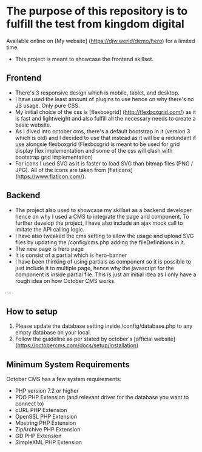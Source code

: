 # The purpose of this repository is to fulfill the test from kingdom digital
Available online on [My website] (https://djw.world/demo/hero) for a limited time.

* This project is meant to showcase the frontend skillset. 
## Frontend
* There's 3 responsive design which is mobile, tablet, and desktop.
* I have used the least amount of plugins to use hence on why there's no JS usage. Only pure CSS. 
* My initial choice of the css is [flexboxgrid] (http://flexboxgrid.com/) as it is fast and lightweight and also fulfill all the necessary needs to create a basic website.
* As I dived into october cms, there's a default bootstrap in it (version 3 which is old) and I decided to use that instead as it will be a redundant if use alongsie flexboxgrid (Flexboxgrid is meant to be used for grid display flex implementation and some of the css will clash with bootstrap grid implementation)
* For icons I used SVG as it is faster to load SVG than bitmap files (PNG / JPG). All of the icons are taken from [flaticons] (https://www.flaticon.com/).

## Backend
* The project also used to showcase my skillset as a backend developer hence on why I used a CMS to integrate the page and component. To further develop the project, I have also include an ajax mock call to imitate the API calling logic.
* I have also tweaked the cms setting to allow the usage and upload SVG files by updating the /config/cms.php adding the fileDefinitions in it.
* The new page is hero page
* It is consist of a partial which is hero-banner
* I have been thinking of using partials as component so it is possible to just include it to multiple page, hence why the javascript for the component is inside partial file. This is just an initial idea as I only have a rough idea on how October CMS works.

--
## How to setup
1. Please update the database setting inside /config/database.php to any empty database on your local.
2. Follow the guideline as per stated by october's [official website] (https://octobercms.com/docs/setup/installation)
## Minimum System Requirements

October CMS has a few system requirements:

* PHP version 7.2 or higher
* PDO PHP Extension (and relevant driver for the database you want to connect to)
* cURL PHP Extension
* OpenSSL PHP Extension
* Mbstring PHP Extension
* ZipArchive PHP Extension
* GD PHP Extension
* SimpleXML PHP Extension
